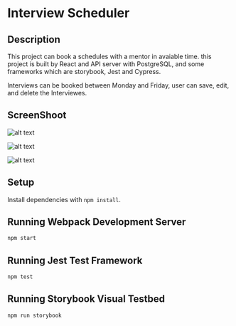 # Interview Scheduler

## Description

This project can book a schedules with a mentor in avaiable time. this project is built by React and API server with PostgreSQL, and some frameworks which are storybook, Jest and Cypress.

Interviews can be booked between Monday and Friday, user can save, edit, and delete the Interviewes.

## ScreenShoot
![alt text](https://github.com/YunDobi/scheduler/blob/master/doc/Screen%20Shot%202022-01-26%20at%206.45.47%20PM.png)

![alt text](https://github.com/YunDobi/scheduler/blob/master/doc/Screen%20Shot%202022-01-26%20at%206.46.37%20PM.png)

![alt text](https://github.com/YunDobi/scheduler/blob/master/doc/Screen%20Shot%202022-01-26%20at%206.47.01%20PM.png)

## Setup

Install dependencies with `npm install`.

## Running Webpack Development Server

```sh
npm start
```

## Running Jest Test Framework

```sh
npm test
```

## Running Storybook Visual Testbed

```sh
npm run storybook
```
